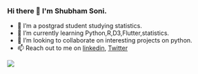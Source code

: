 ### Hi there 👋 I'm Shubham Soni.

- 🔭 I’m a postgrad student studying statistics.
- 🌱 I’m currently learning Python,R,D3,Flutter,statistics.
- 👯 I’m looking to collaborate on interesting projects on python.
- 📫 Reach out to me on [linkedin](https://linkedin.com/in/shubxam), [Twitter](https://twitter.com/shubxam)

<p> <img align=center src='https://github-readme-stats.vercel.app/api/?username=shubxam&show_icons=true&hide=stars&title_color=fff&icon_color=79ff97&text_color=9f9f9f&bg_color=151515'>
</p>
